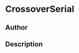 # CrossoverSerial

## Author

<!-- Insert Your Name Here -->

## Description

<!-- Describe your example here -->
